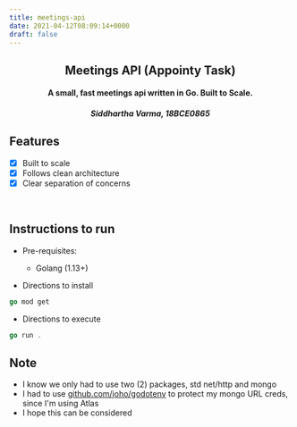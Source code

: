 ```yaml
---
title: meetings-api
date: 2021-04-12T08:09:14+0000
draft: false
---
```

<p align="center">
	<h2 align="center">Meetings API (Appointy Task)</h2>
	<h4 align="center">A small, fast meetings api written in Go. Built to Scale.<h4>
  <h5 align="center">Siddhartha Varma, 18BCE0865<h5>
</p>

## Features
- [x]  Built to scale
- [x]  Follows clean architecture
- [x]  Clear separation of concerns

<br>

## Instructions to run

* Pre-requisites:
	-  Golang (1.13+)

* Directions to install

```go
go mod get
```

* Directions to execute

```go
go run .
```


## Note

* I know we only had to use two (2) packages, std net/http and mongo
* I had to use [github.com/joho/godotenv](github.com/joho/godotenv) to protect my mongo URL creds, since I'm using Atlas
* I hope this can be considered